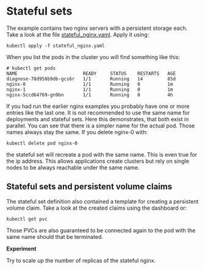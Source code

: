 # Stateful sets


The example contains two nginx servers with a persistent storage each. Take a look at the file [stateful_nginx.yaml](stateful_nginx.yaml). Apply it using:

```
kubectl apply -f stateful_nginx.yaml
```

When you list the pods in the cluster you will find something like this:

```
# kubectl get pods
NAME                        READY     STATUS    RESTARTS   AGE
diagnose-78d958b9db-gcs6r   1/1       Running   14         85d
nginx-0                     1/1       Running   0          1m
nginx-1                     1/1       Running   0          1m
nginx-5ccd64769-gn9bn       1/1       Running   0          4h
```

If you had run the earlier nginx examples you probably have one or more entries like the last one. It is not recommended to use the same name for deployments and stateful sets. Here this demonstrates, that both exist in parallel. You can see that there is a simpler name for the actual pod. Those names always stay the same. If you delete nginx-0 with:

```
kubectl delete pod nginx-0  
```

the stateful set will recreate a pod with the same name. This is even true for the ip address. This allows applications create clusters but rely on single nodes to be always reachable under the same name.

## Stateful sets and persistent volume claims

The stateful set definition also contained a template for creating a persistent volume claim. Take a look at the created claims using the dashboard or:

```
kubectl get pvc
```

Those PVCs are also guaranteed to be connected again to the pod with the same name should that be terminated.

**Experiment**

Try to scale up the number of replicas of the stateful nginx.